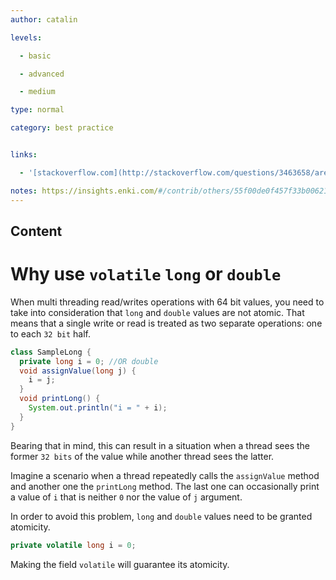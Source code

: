 ```yaml
---
author: catalin

levels:

  - basic

  - advanced

  - medium

type: normal

category: best practice


links:

  - '[stackoverflow.com](http://stackoverflow.com/questions/3463658/are-64-bit-assignments-in-java-atomic-on-a-32-bit-machine){website}'

notes: https://insights.enki.com/#/contrib/others/55f00de0f457f33b00621144?search=khandelwalrinki
---
```

## Content
# Why use `volatile` `long` or `double`

When multi threading read/writes operations with 64 bit values, you need to take into consideration that `long` and `double` values are not atomic. That means that a single write or read is treated as two separate operations: one to each `32 bit` half.

```java
class SampleLong { 
  private long i = 0; //OR double  
  void assignValue(long j) {
    i = j;
  } 
  void printLong() {
    System.out.println("i = " + i);
  }
}
```

Bearing that in mind, this can result in a situation when a thread sees the former `32 bits` of the value while another thread sees the latter.

Imagine a scenario when a thread repeatedly calls the `assignValue` method and another one the `printLong` method. The last one can occasionally print a value of `i` that is neither `0` nor the value of `j` argument.

In order to avoid this problem, `long` and `double` values need to be granted atomicity. 

```java
private volatile long i = 0;
```
Making the field `volatile` will guarantee its atomicity.


